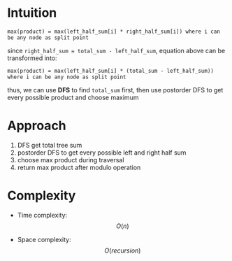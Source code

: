 # Intuition

```
max(product) = max(left_half_sum[i] * right_half_sum[i]) where i can be any node as split point
```

since `right_half_sum = total_sum - left_half_sum`, equation above can be transformed into:

```
max(product) = max(left_half_sum[i] * (total_sum - left_half_sum)) where i can be any node as split point
```

thus, we can use **DFS** to find `total_sum` first,
then use postorder DFS to get every possible product and choose maximum

# Approach

1. DFS get total tree sum
2. postorder DFS to get every possible left and right half sum
3. choose max product during traversal
4. return max product after modulo operation

# Complexity
- Time complexity:
$$O(n)$$

- Space complexity:
$$O(recursion)$$

